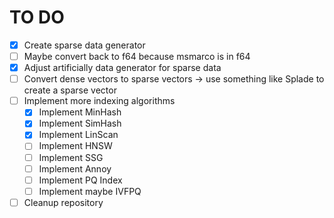 # TO DO

- [x] Create sparse data generator
- [ ] Maybe convert back to f64 because msmarco is in f64
- [x] Adjust artificially data generator for sparse data
- [ ] Convert dense vectors to sparse vectors -> use something like Splade to create a sparse vector
- [ ] Implement more indexing algorithms
  - [x] Implement MinHash
  - [x] Implement SimHash
  - [x] Implement LinScan
  - [ ] Implement HNSW
  - [ ] Implement SSG
  - [ ] Implement Annoy
  - [ ] Implement PQ Index
  - [ ] Implement maybe IVFPQ
- [ ] Cleanup repository

